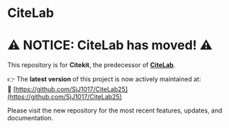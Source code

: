 # CiteLab

# ⚠️ NOTICE: CiteLab has moved! ⚠️

This repository is for **Citekit**, the predecessor of [**CiteLab**](https://github.com/SjJ1017/CiteLab25).

👉 The **latest version** of this project is now actively maintained at:  
🔗 [https://github.com/SjJ1017/CiteLab25](https://github.com/SjJ1017/CiteLab25)

Please visit the new repository for the most recent features, updates, and documentation.
